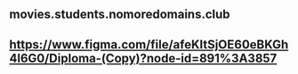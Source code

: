 ## movies.students.nomoredomains.club
## https://www.figma.com/file/afeKItSjOE60eBKGh4l6G0/Diploma-(Copy)?node-id=891%3A3857
